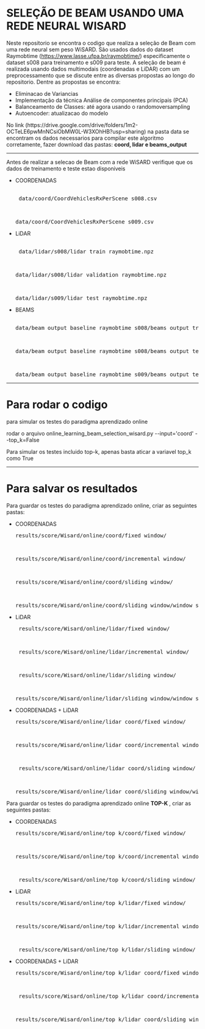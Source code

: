 <h1> SELEÇÃO DE BEAM USANDO UMA REDE NEURAL WISARD </h1>

Neste repositorio se encontra o codigo que realiza a seleção de Beam com uma rede neural sem peso WiSARD. 
São usados dados do dataset Raymobtime (https://www.lasse.ufpa.br/raymobtime/) especificamente o dataset s008 para treinamento e s009 para teste. 
A seleção de beam é realizada usando dados multimodais (coordenadas e LiDAR) com um preprocessamento que se discute entre as diversas propostas ao longo do repositorio.
Dentre as propostas se encontra: 
  - Eliminacao de Variancias
  - Implementação da técnica Análise de componentes principais (PCA)
  - Balanceamento de Classes: até agora usando o randomoversampling
  - Autoencoder: atualizacao do modelo

<p> No link (https://drive.google.com/drive/folders/1m2-OCTeLE6pwMnNCsiObMW0L-W3XOhHB?usp=sharing) na pasta data se encontram os dados necessarios para compilar este algoritmo corretamente, fazer download das pastas:  <strong> coord, lidar e beams_output </strong></p>

<hr>

Antes de realizar a selecao de Beam com a rede WiSARD verifique que os dados de treinamento e teste estao disponiveis 					
																					
* 	 COORDENADAS 			
<br> <pre> data/coord/CoordVehiclesRxPerScene_s008.csv </pre>
<br> <pre> data/coord/CoordVehiclesRxPerScene_s009.csv </pre>
* 	 LiDAR 		
<br> <pre> data/lidar/s008/lidar_train_raymobtime.npz </pre>
<br> <pre> data/lidar/s008/lidar_validation_raymobtime.npz </pre>
<br> <pre> data/lidar/s009/lidar_test_raymobtime.npz </pre>
* 	 BEAMS 			
<br> <pre> data/beam_output_baseline_raymobtime_s008/beams_output_train.npz </pre>
<br> <pre> data/beam_output_baseline_raymobtime_s008/beams_output_test.npz </pre>
<br> <pre> data/beam_output_baseline_raymobtime_s009/beams_output_test.npz </pre>

<hr>
<h1> Para rodar o codigo </h1>

<p> para simular os testes do paradigma aprendizado online  </p>
<p> rodar o arquivo online_learning_beam_selection_wisard.py --input='coord' --top_k=False </p>

<p> Para simular os testes incluido top-k, apenas basta aticar a variavel top_k como True</p>


<hr>

<h1> Para salvar os resultados  </h1>

Para guardar os testes do paradigma aprendizado online, criar as seguintes pastas:
 
* 	 COORDENADAS 
<br> <pre> results/score/Wisard/online/coord/fixed_window/ </pre>
<br> <pre> results/score/Wisard/online/coord/incremental_window/ </pre>
<br> <pre> results/score/Wisard/online/coord/sliding_window/ </pre>
<br> <pre> results/score/Wisard/online/coord/sliding_window/window_size_var/ </pre>
* 	 LiDAR
<br> <pre> results/score/Wisard/online/lidar/fixed_window/ </pre>
<br> <pre> results/score/Wisard/online/lidar/incremental_window/ </pre>
<br> <pre> results/score/Wisard/online/lidar/sliding_window/ </pre>
<br> <pre> results/score/Wisard/online/lidar/sliding_window/window_size_var/  </pre>
* 	 COORDENADAS + LiDAR
<br> <pre> results/score/Wisard/online/lidar_coord/fixed_window/ </pre>
<br> <pre> results/score/Wisard/online/lidar_coord/incremental_window/ </pre>
<br> <pre> results/score/Wisard/online/lidar_coord/sliding_window/ </pre>
<br> <pre> results/score/Wisard/online/lidar_coord/sliding_window/window_size_var/ </pre>

Para guardar os testes do paradigma aprendizado online <strong> TOP-K </strong>, criar as seguintes pastas:

* 	 COORDENADAS 
<br> <pre> results/score/Wisard/online/top_k/coord/fixed_window/ </pre>
<br> <pre> results/score/Wisard/online/top_k/coord/incremental_window/ </pre>
<br> <pre> results/score/Wisard/online/top_k/coord/sliding_window/ </pre>
* 	 LiDAR
<br> <pre> results/score/Wisard/online/top_k/lidar/fixed_window/ </pre>
<br> <pre> results/score/Wisard/online/top_k/lidar/incremental_window/ </pre>
<br> <pre> results/score/Wisard/online/top_k/lidar/sliding_window/ </pre>
* 	 COORDENADAS + LiDAR
<br> <pre> results/score/Wisard/online/top_k/lidar_coord/fixed_window/ </pre>
<br> <pre> results/score/Wisard/online/top_k/lidar_coord/incremental_window/ </pre>
<br> <pre> results/score/Wisard/online/top_k/lidar_coord/sliding_window/ </pre>


